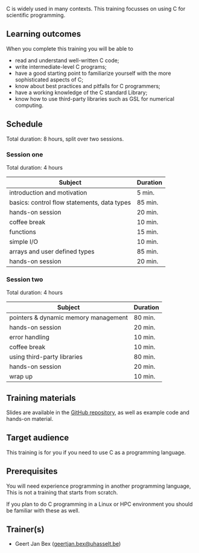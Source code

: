 C is widely used in many contexts.
This training focusses on using C for scientific programming.


## Learning outcomes

When you complete this training you will be able to

  * read and understand well-written C code;
  * write intermediate-level C programs;
  * have a good starting point to familiarize yourself with the more
    sophisticated aspects of C;
  * know about best practices and pitfalls for C programmers;
  * have a working knowledge of the C standard Library;
  * know how to use third-party libraries such as GSL for numerical
    computing.


## Schedule

Total duration: 8 hours, split over two sessions.


### Session one

Total duration: 4 hours

  | Subject                                     | Duration |
  |---------------------------------------------|----------|
  | introduction and motivation                 |  5 min.  |
  | basics: control flow statements, data types | 85 min.  |
  | hands-on session                            | 20 min.  |
  | coffee break                                | 10 min.  |
  | functions                                   | 15 min.  |
  | simple I/O                                  | 10 min.  |
  | arrays and user defined types               | 85 min.  |
  | hands-on session                            | 20 min.  |


### Session two

Total duration: 4 hours

  | Subject                              | Duration |
  |--------------------------------------|----------|
  | pointers & dynamic memory management | 80 min.  |
  | hands-on session                     | 20 min.  |
  | error handling                       | 10 min.  |
  | coffee break                         | 10 min.  |
  | using third-party libraries          | 80 min.  |
  | hands-on session                     | 20 min.  |
  | wrap up                              | 10 min.  |


## Training materials

Slides are available in the [GitHub
repository](https://github.com/gjbex/Scientific-C/), as well as example code
and hands-on material.


## Target audience

This training is for you if you need to use C as a programming
language.


## Prerequisites

You will need experience programming in another programming language,
This is not a training that starts from scratch.

If you plan to do C programming in a Linux or HPC environment you should
be familiar with these as well.


## Trainer(s)

  * Geert Jan Bex ([geertjan.bex@uhasselt.be](mailto:geertjan.bex@uhasselt.be))
